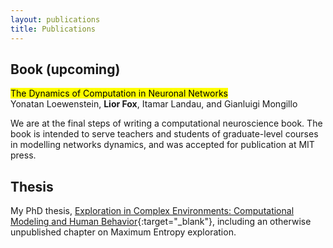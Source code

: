 ```yaml
---
layout: publications
title: Publications
---
```


## Book (upcoming)
<mark>The Dynamics of Computation in Neuronal Networks</mark><br/>
Yonatan Loewenstein, **Lior Fox**, Itamar Landau, and Gianluigi Mongillo<br/>

We are at the final steps of writing a computational neuroscience book. The book is intended to serve teachers and students of graduate-level courses in modelling networks dynamics, and was accepted for publication at MIT press.

## Thesis
My PhD thesis, [Exploration in Complex Environments: Computational Modeling and Human Behavior](assets/pdf/lf_thesis.pdf){:target="_blank"}, including an otherwise unpublished chapter on Maximum Entropy exploration.